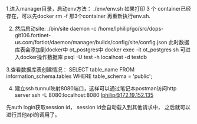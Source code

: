 1.进入manager目录，启动env方法：
     ./env/env.sh
如果打印 3 个 container已经存在，可以先docker rm -f 那3个container
再重新执行env.sh.

2. 然后启动site:
   ./bin/site daemon -c /home/lphilip/go/src/dops-git106.fortinet-us.com/fortiot/daemon/manager/builds/config/site/config.json
此时数据库表会添加到docker中  ot_postgres中
docker exec -it ot_postgres sh
可进入docker操作数据库
psql -U test -h localhost -d testdb

3.查看数据库表创建情况：
SELECT table_name
FROM information_schema.tables
WHERE table_schema = 'public';

4. 建立ssh tunnul映射8080端口，这样可以通过笔记本postman访问http server
ssh -L 8080:localhost:8080 lphilip@172.19.152.135

先auth login获取session id， session id会自动载入到其他请求中，
之后就可以进行其他api的调用了。

